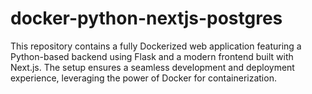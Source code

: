 # docker-python-nextjs-postgres
This repository contains a fully Dockerized web application featuring a Python-based backend using Flask and a modern frontend built with Next.js. The setup ensures a seamless development and deployment experience, leveraging the power of Docker for containerization.
